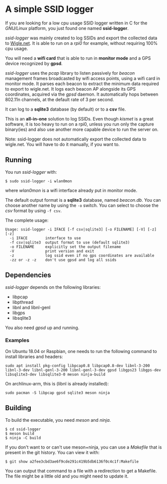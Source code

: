 # A simple SSID logger
If you are looking for a low cpu usage SSID logger written in C for the *GNU/Linux* platform, you just found one named **ssid-logger**.

*ssid-logger* was mainly created to log SSIDs and export the collected data to [Wigle.net](https://wigle.net). It is able to run on a *rpi0* for example, without requiring 100% cpu usage.

You will need a **wifi card** that is able to run in **monitor mode** and a GPS device recognized by **gpsd**.

*ssid-logger* uses the *pcap* library to listen passively for *beacon* management frames broadcasted by wifi access points, using a wifi card in monitor mode. It parses each beacon to extract the minimum data required to export to wigle.net. It logs each beacon AP alongside its GPS coordinates, acquired via the *gpsd* daemon. It automatically hops between 802.11n channels, at the default rate of 3 per second.

It can log to a **sqlite3** database (by default) or to a **csv** file.

This is an **all-in-one** solution to log SSIDs. Even though *kismet* is a great software, it is too heavy to run on a rpi0, unless you run only the capture binary(ies) and also use another more capable device to run the server on.

Note: ssid-logger does not automatically export the collected data to wigle.net. You will have to do it manually, if you want to.

## Running
You run *ssid-logger* with:

    $ sudo ssid-logger -i wlan0mon

where *wlan0mon* is a wifi interface already put in monitor mode.

The default output format is a **sqlite3** database, named *beacon.db*. You can choose another name by using the `-o` switch.
You can select to choose the *csv* format by using `-f csv`.

The complete usage:

    Usage: ssid-logger -i IFACE [-f csv|sqlite3] [-o FILENAME] [-V] [-z] [-z]
      -i IFACE        interface to use
      -f csv|sqlite3  output format to use (default sqlite3)
      -o FILENAME     explicitly set the output filename
      -V              print version and exit
      -z              log ssid even if no gps coordinates are available
      -zz or -z -z    don't use gpsd and log all ssids

## Dependencies
*ssid-logger* depends on the following libraries:

  - libpcap
  - libpthread
  - libnl and libnl-genl
  - libgps
  - libsqlite3

You also need *gpsd* up and running.

### Examples
On Ubuntu 18.04 or Raspbian, one needs to run the following command to install libraries and headers:

    sudo apt install pkg-config libpcap0.8 libpcap0.8-dev libnl-3-200 libnl-3-dev libnl-genl-3-200 libnl-genl-3-dev gpsd libgps23 libgps-dev libsqlite3-dev libsqlite3-0 meson ninja-build

On archlinux-arm, this is (libnl is already installed):

    sudo pacman -S libpcap gpsd sqlite3 meson ninja

## Building
To build the executable, you need *meson* and *ninja*.

    $ cd ssid-logger
    $ meson build
    $ ninja -C build

If you don't want to or can't use meson+ninja, you can use a *Makefile* that is present in the git history.
You can view it with:

    $ git show a2fee3cbd3ae6f9cde291c419b5db6136f0c4c1f:Makefile

You can output that command to a file with a redirection to get a Makefile. The file might be a little old and you might need to update it.
